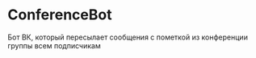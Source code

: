 # ConferenceBot
Бот ВК, который пересылает сообщения с пометкой из конференции группы всем подписчикам
